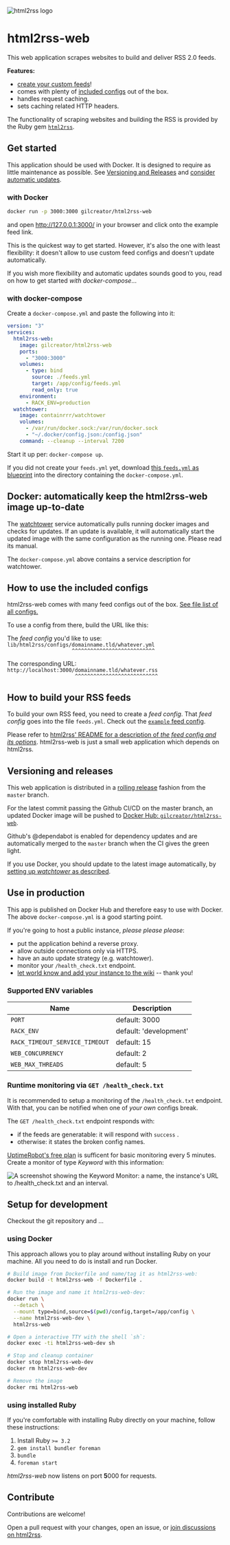 ![html2rss logo](https://github.com/html2rss/html2rss/raw/master/support/logo.png)

# html2rss-web

This web application scrapes websites to build and deliver RSS 2.0 feeds.

**Features:**

- [create your custom feeds](#how-to-build-your-rss-feeds)!
- comes with plenty of [included configs](https://github.com/html2rss/html2rss-configs) out of the box.
- handles request caching.
- sets caching related HTTP headers.

The functionality of scraping websites and building the RSS is provided by the Ruby gem [`html2rss`](https://github.com/html2rss/html2rss).

## Get started

This application should be used with Docker. It is designed to require as little maintenance as possible. See [Versioning and Releases](#versioning-and-releases) and [consider automatic updates](#docker-automatically-keep-the-html2rss-web-image-up-to-date).

### with Docker

```sh
docker run -p 3000:3000 gilcreator/html2rss-web
```

and open <http://127.0.0.1:3000/> in your browser and click onto the example feed link.

This is the quickest way to get started. However, it's also the one with least flexibility: it doesn't allow to use custom feed configs and doesn't update automatically.

If you wish more flexibility and automatic updates sounds good to you, read on how to get started _with docker-compose_...

### with docker-compose

Create a `docker-compose.yml` and paste the following into it:

```yml
version: "3"
services:
  html2rss-web:
    image: gilcreator/html2rss-web
    ports:
      - "3000:3000"
    volumes:
      - type: bind
        source: ./feeds.yml
        target: /app/config/feeds.yml
        read_only: true
    environment:
      - RACK_ENV=production
  watchtower:
    image: containrrr/watchtower
    volumes:
      - /var/run/docker.sock:/var/run/docker.sock
      - "~/.docker/config.json:/config.json"
    command: --cleanup --interval 7200
```

Start it up per: `docker-compose up`.

If you did not create your `feeds.yml` yet, download [this `feeds.yml` as blueprint](https://raw.githubusercontent.com/html2rss/html2rss-web/master/config/feeds.yml) into the directory containing the `docker-compose.yml`.

## Docker: automatically keep the html2rss-web image up-to-date

The [watchtower](https://containrrr.dev/watchtower/) service automatically pulls running docker images and checks for updates. If an update is available, it will automatically start the updated image with the same configuration as the running one. Please read its manual.

The `docker-compose.yml` above contains a service description for watchtower.

## How to use the included configs

html2rss-web comes with many feed configs out of the box. [See file list of all configs.](https://github.com/html2rss/html2rss-configs/tree/master/lib/html2rss/configs)

To use a config from there, build the URL like this:

The _feed config_ you'd like to use:  
`lib/html2rss/configs/domainname.tld/whatever.yml`  
`‌ ‌ ‌ ‌ ‌ ‌ ‌ ‌ ‌ ‌ ‌ ‌ ‌ ‌ ‌ ‌ ‌ ‌ ‌ ‌ ‌ ‌^^^^^^^^^^^^^^^^^^^^^^^^^^^`

The corresponding URL:  
`http://localhost:3000/domainname.tld/whatever.rss`  
`‌ ‌ ‌ ‌ ‌ ‌ ‌ ‌ ‌ ‌ ‌ ‌ ‌ ‌ ‌ ‌ ‌ ‌ ‌ ‌ ‌ ‌ ^^^^^^^^^^^^^^^^^^^^^^^^^^^`

## How to build your RSS feeds

To build your own RSS feed, you need to create a _feed config_.
That _feed config_ goes into the file `feeds.yml`.
Check out the [`example` feed config](https://github.com/html2rss/html2rss-web/blob/master/config/feeds.yml#L9).

Please refer to [html2rss' README for a description of _the feed config and its options_](https://github.com/html2rss/html2rss#the-feed-config-and-its-options). html2rss-web is just a small web application which depends on html2rss.

## Versioning and releases

This web application is distributed in a [rolling release](https://en.wikipedia.org/wiki/Rolling_release) fashion from the `master` branch.

For the latest commit passing the Github CI/CD on the master branch, an updated Docker image will be pushed to [Docker Hub: `gilcreator/html2rss-web`](https://hub.docker.com/r/gilcreator/html2rss-web).

Github's @dependabot is enabled for dependency updates and are automatically merged to the `master` branch when the CI gives the green light.

If you use Docker, you should update to the latest image automatically, by [setting up _watchtower_ as described](#get-started).

## Use in production

This app is published on Docker Hub and therefore easy to use with Docker.
The above `docker-compose.yml` is a good starting point.

If you're going to host a public instance, _please please please_:

- put the application behind a reverse proxy.
- allow outside connections only via HTTPS.
- have an auto update strategy (e.g. watchtower).
- monitor your `/health_check.txt` endpoint.
- [let world know and add your instance to the wiki](https://github.com/html2rss/html2rss-web/wiki/Instances) -- thank you!

### Supported ENV variables

| Name                           | Description            |
| ------------------------------ | ---------------------- |
| `PORT`                         | default: 3000          |
| `RACK_ENV`                     | default: 'development' |
| `RACK_TIMEOUT_SERVICE_TIMEOUT` | default: 15            |
| `WEB_CONCURRENCY`              | default: 2             |
| `WEB_MAX_THREADS`              | default: 5             |

### Runtime monitoring via `GET /health_check.txt`

It is recommended to setup a monitoring of the `/health_check.txt` endpoint. With that, you can be notified when one of _your own_ configs break.

The `GET /health_check.txt` endpoint responds with:

- if the feeds are generatable: it will respond with `success` .
- otherwise: it states the broken config names.

[UptimeRobot's free plan](https://uptimerobot.com/) is sufficent for basic monitoring every 5 minutes. Create a monitor of type _Keyword_ with this information:

![A screenshot showing the Keyword Monitor: a name, the instance's URL to /health_check.txt and an interval.](docs/uptimerobot_monitor.jpg)

## Setup for development

Checkout the git repository and ...

### using Docker

This approach allows you to play around without installing Ruby on your machine.
All you need to do is install and run Docker.

```sh
# Build image from Dockerfile and name/tag it as html2rss-web:
docker build -t html2rss-web -f Dockerfile .

# Run the image and name it html2rss-web-dev:
docker run \
  --detach \
  --mount type=bind,source=$(pwd)/config,target=/app/config \
  --name html2rss-web-dev \
  html2rss-web

# Open a interactive TTY with the shell `sh`:
docker exec -ti html2rss-web-dev sh

# Stop and cleanup container
docker stop html2rss-web-dev
docker rm html2rss-web-dev

# Remove the image
docker rmi html2rss-web
```

### using installed Ruby

If you're comfortable with installing Ruby directly on your machine, follow these instructions:

1. Install Ruby `>= 3.2`
2. `gem install bundler foreman`
3. `bundle`
4. `foreman start`

_html2rss-web_ now listens on port **5**000 for requests.

## Contribute

Contributions are welcome!

Open a pull request with your changes,
open an issue, or
[join discussions on html2rss](https://github.com/orgs/html2rss/discussions).
